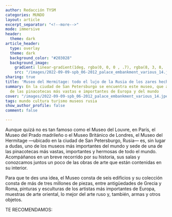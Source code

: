 ```yaml
---
author: Redacción TYSM
categories: MUNDO
layout: article
excerpt_separator: "<!--more-->"
mode: immersive
header:
  theme: dark
article_header:
  type: overlay
  theme: dark
  background_color: "#203028"
  background_image:
    gradient: linear-gradient(1deg, rgba(0, 0, 0 , .7), rgba(8, 3, 8, .9))
    src: "/images/2022-09-09-spb_06-2012_palace_embankment_various_14.jpeg"
sharing: true
title: 'Museo del Hermitage: todo el lujo de la Rusia de los zares hecho museo'
summary: En la ciudad de San Petersburgo se encuentra este museo, que alberga una
  de las pinacotecas más vastas e importantes de Europa y del mundo
cover: "/images/2022-09-09-spb_06-2012_palace_embankment_various_14.jpeg"
tags: mundo cultura turismo museos rusia
show_author_profile: false
comment: false

---
```

Aunque quizá no es tan famoso como el Museo del Louvre, en París, el Museo del Prado madrileño o el Museo Británico de Londres, el Museo del Hermitage —ubicado en la ciudad de San Petersburgo, Rusia— es, sin lugar a dudas, uno de los museos más importantes del mundo y sede de una de las pinacotecas más vastas, importantes y hermosas de todo el mundo. Acompáñanos en un breve recorrido por su historia, sus salas y conozcamos juntos un poco de las obras de arte que están contenidas en su interior.

Para que te des una idea, el Museo consta de seis edificios y su colección consta de más de tres millones de piezas, entre antigüedades de Grecia y Roma, pinturas y esculturas de los artistas más importantes de Europa, muestras de arte oriental, lo mejor del arte ruso y, también, armas y otros objetos.

TE RECOMENDAMOS:

 